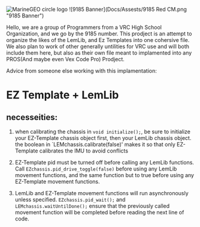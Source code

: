 ![MarineGEO circle logo](/assets/img/MarineGEO_logo.png "MarineGEO logo")
![9185 Banner](Docs/Assests/9185 Red CM.png "9185 Banner")

Hello, we are a group of Programmers from a VRC High School Organization, and we go by the 9185 number.
This prodject is an attempt to organize the likes of the LemLib, and Ez Templates into one cohersive file.
We also plan to work of other generally untilities for VRC use and will both include them here, but also as their own file meant to implamented into any PROS(And maybe even Vex Code Pro) Prodject.

Advice from someone else working with this implamentation:
# EZ Template + LemLib

## necesseities:

1. when calibrating the chassis in `void initialize();`, be sure to initialize your EZ-Template chassis 
object first, then your LemLib chassis object. the boolean in `LEMchassis.calibrate(false)' makes it so that only EZ-Template
calibrates the IMU to avoid conflicts

2. EZ-Template pid must be turned off before calling any LemLib functions. Call `EZchassis.pid_drive_toggle(false)` before using any LemLib
movement functions, and the same function but to true before using any EZ-Template movement functions.

3. LemLib and EZ-Template movement functions will run asynchronously unless specified. `EZchassis.pid_wait();` and `LEMchassis.waitUntilDone();`
ensure that the previously called movement function will be completed before reading the next line of code.
